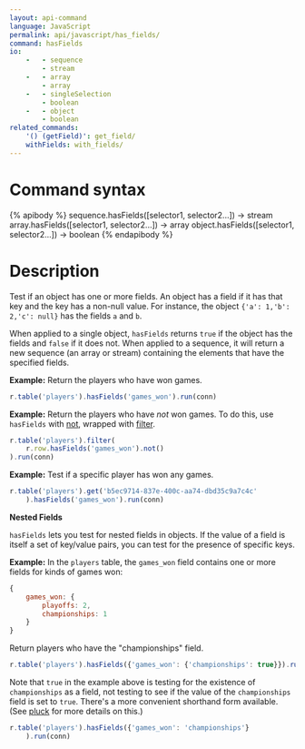```yaml
---
layout: api-command
language: JavaScript
permalink: api/javascript/has_fields/
command: hasFields
io:
    -   - sequence
        - stream
    -   - array
        - array
    -   - singleSelection
        - boolean
    -   - object
        - boolean
related_commands:
    '() (getField)': get_field/
    withFields: with_fields/
---
```


# Command syntax #

{% apibody %}
sequence.hasFields([selector1, selector2...]) &rarr; stream
array.hasFields([selector1, selector2...]) &rarr; array
object.hasFields([selector1, selector2...]) &rarr; boolean
{% endapibody %}

# Description #

Test if an object has one or more fields. An object has a field if it has that key and the key has a non-null value. For instance, the object `{'a': 1,'b': 2,'c': null}` has the fields `a` and `b`.

When applied to a single object, `hasFields` returns `true` if the object has the fields and `false` if it does not. When applied to a sequence, it will return a new sequence (an array or stream) containing the elements that have the specified fields.

__Example:__ Return the players who have won games.

```js
r.table('players').hasFields('games_won').run(conn)
```

__Example:__ Return the players who have *not* won games. To do this, use `hasFields` with [not](/api/javascript/not), wrapped with [filter](/api/javascript/filter).

```js
r.table('players').filter(
    r.row.hasFields('games_won').not()
).run(conn)
```

__Example:__ Test if a specific player has won any games.

```js
r.table('players').get('b5ec9714-837e-400c-aa74-dbd35c9a7c4c'
    ).hasFields('games_won').run(conn)
```

**Nested Fields**

`hasFields` lets you test for nested fields in objects. If the value of a field is itself a set of key/value pairs, you can test for the presence of specific keys.

__Example:__ In the `players` table, the `games_won` field contains one or more fields for kinds of games won:

```js
{
    games_won: {
        playoffs: 2,
        championships: 1
    }
}
```

Return players who have the "championships" field.

```js
r.table('players').hasFields({'games_won': {'championships': true}}).run(conn)
```

Note that `true` in the example above is testing for the existence of `championships` as a field, not testing to see if the value of the `championships` field is set to `true`. There's a more convenient shorthand form available. (See [pluck](/api/javascript/pluck) for more details on this.)

```js
r.table('players').hasFields({'games_won': 'championships'}
    ).run(conn)
```
